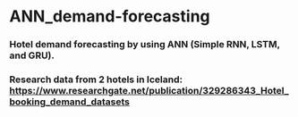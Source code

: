 # ANN_demand-forecasting
### Hotel demand forecasting by using ANN (Simple RNN, LSTM, and GRU).
### Research data from 2 hotels in Iceland: https://www.researchgate.net/publication/329286343_Hotel_booking_demand_datasets
